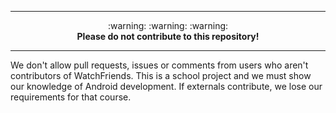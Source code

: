 ----------

<p align="center">:warning: :warning: :warning:<br/><b>Please do not contribute to this repository!</b><br/></p>

----------

We don't allow pull requests, issues or comments from users who aren't contributors of WatchFriends. This is a school project and we must show our knowledge of Android development. If externals contribute, we lose our requirements for that course.



